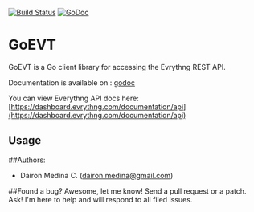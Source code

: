 [![Build Status](https://travis-ci.org/codeadict/goevt.svg?branch=master)](https://travis-ci.org/codeadict/goevt)
[![GoDoc](https://godoc.org/github.com/codeadict/goevt?status.svg)](https://godoc.org/github.com/codeadict/goevt)

# GoEVT

GoEVT is a Go client library for accessing the Evrythng REST API.

Documentation is available on : [godoc](http://godoc.org/github.com/codeadict/goevt)

You can view Everythng API docs here: [https://dashboard.evrythng.com/documentation/api](https://dashboard.evrythng.com/documentation/api)

## Usage

##Authors:

  * Dairon Medina C. (dairon.medina@gmail.com)

##Found a bug?
  Awesome, let me know! Send a pull request or a patch. Ask! I'm here to help and will respond to all filed issues.
